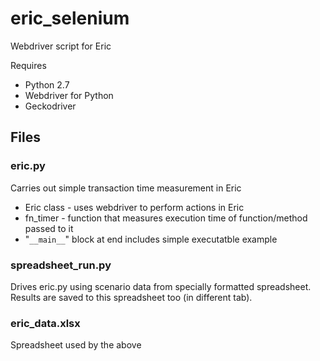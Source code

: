 # eric_selenium
Webdriver script for Eric

Requires

- Python 2.7
- Webdriver for Python
- Geckodriver

## Files

### eric.py
Carries out simple transaction time measurement in Eric

- Eric class - uses webdriver to perform actions in Eric
- fn_timer - function that measures execution time of function/method passed to it
- "```__main__```" block at end includes simple executatble example

### spreadsheet_run.py
Drives eric.py using scenario data from specially formatted spreadsheet. Results are saved to this spreadsheet too (in different tab).
### eric_data.xlsx
Spreadsheet used by the above
